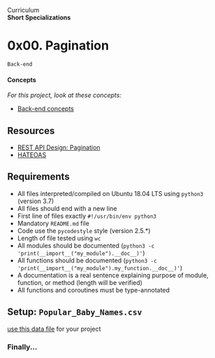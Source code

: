 Curriculum <br>
**Short Specializations** <br>

# 0x00. Pagination

`Back-end`

#### Concepts

_For this project, look at these concepts:_

* [Back-end concepts](https://www.intranet.alxswe.com/concepts/557)

## Resources

* [REST API Design: Pagination](https://www.moesif.com/blog/technical/api-design/REST-API-Design-Filtering-Sorting-and-Pagination/#pagination)
* [HATEOAS](https://www.en.wikipedia.org/wiki/HATEOAS)

## Requirements

* All files interpreted/compiled on Ubuntu 18.04 LTS using `python3` (version 3.7)
* All files should end with a new line
* First line of files exactly `#!/usr/bin/env python3`
* Mandatory `README.md` file
* Code use the `pycodestyle` style (version 2.5.*)
* Length of file tested using `wc`
* All modules should be documented (`python3 -c 'print(__import__("my_module").__doc__)'`)
* All functions should be documented (`python3 -c 'print(__import__("my_module").my_function.__doc__)'`)
* A documentation is a real sentence explaining purpose of module, function, or method (length will be verified)
* All functions and coroutines must be type-annotated

## Setup: `Popular_Baby_Names.csv`

[use this data file](https://s3.amazonaws.com/alx-intranet.hbtn.io/uploads/misc/2020/5) for your project <br>

### Finally...